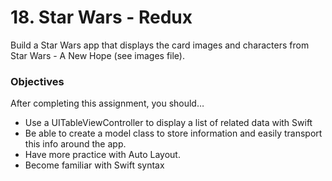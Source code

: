 # 18. Star Wars - Redux

Build a Star Wars app that displays the card images and characters from Star Wars - A New Hope (see images file).


### Objectives

After completing this assignment, you should…

* Use a UITableViewController to display a list of related data with Swift
* Be able to create a model class to store information and easily transport this info around the app.
* Have more practice with Auto Layout.
* Become familiar with Swift syntax